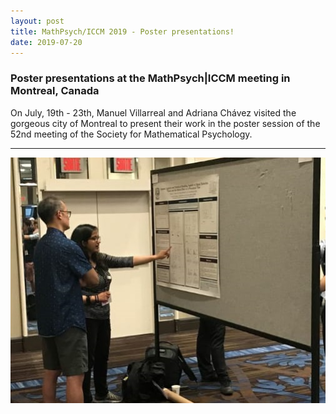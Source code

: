 ```yaml
---
layout: post
title: MathPsych/ICCM 2019 - Poster presentations!
date: 2019-07-20
---
```


### Poster presentations at the MathPsych|ICCM meeting in Montreal, Canada

On July, 19th - 23th, Manuel Villarreal and Adriana Chávez visited the gorgeous city of Montreal to present their work in the poster session of the 52nd meeting of the Society for Mathematical Psychology.

----
![Alt text](/LabPictures/Montreal_AdrianaPoster.jpg)
